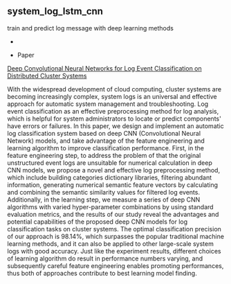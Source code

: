 ## system_log_lstm_cnn

train and predict log message with deep learning methods

-

* Paper

[Deep Convolutional Neural Networks for Log Event Classification on Distributed Cluster Systems](https://ieeexplore.ieee.org/document/8622611)

With the widespread development of cloud computing, cluster systems are becoming increasingly complex, system logs is an universal and effective approach for automatic system management and troubleshooting. Log event classification as an effective preprocessing method for log analysis, which is helpful for system administrators to locate or predict components' have errors or failures. In this paper, we design and implement an automatic log classification system based on deep CNN (Convolutional Neural Network) models, and take advantage of the feature engineering and learning algorithm to improve classification performance. First, in the feature engineering step, to address the problem of that the original unstructured event logs are unsuitable for numerical calculation in deep CNN models, we propose a novel and effective log preprocessing method, which include building categories dictionary libraries, filtering abundant information, generating numerical semantic feature vectors by calculating and combining the semantic similarity values for filtered log events. Additionally, in the learning step, we measure a series of deep CNN algorithms with varied hyper-parameter combinations by using standard evaluation metrics, and the results of our study reveal the advantages and potential capabilities of the proposed deep CNN models for log classification tasks on cluster systems. The optimal classification precision of our approach is 98.14%, which surpasses the popular traditional machine learning methods, and it can also be applied to other large-scale system logs with good accuracy. Just like the experiment results, different choices of learning algorithm do result in performance numbers varying, and subsequently careful feature engineering enables promoting performances, thus both of approaches contribute to best learning model finding.
